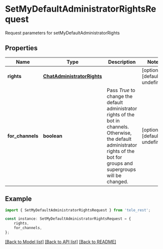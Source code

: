 # SetMyDefaultAdministratorRightsRequest

Request parameters for setMyDefaultAdministratorRights

## Properties

Name | Type | Description | Notes
------------ | ------------- | ------------- | -------------
**rights** | [**ChatAdministratorRights**](ChatAdministratorRights.md) |  | [optional] [default to undefined]
**for_channels** | **boolean** | Pass *True* to change the default administrator rights of the bot in channels. Otherwise, the default administrator rights of the bot for groups and supergroups will be changed. | [optional] [default to undefined]

## Example

```typescript
import { SetMyDefaultAdministratorRightsRequest } from 'tele_rest';

const instance: SetMyDefaultAdministratorRightsRequest = {
    rights,
    for_channels,
};
```

[[Back to Model list]](../README.md#documentation-for-models) [[Back to API list]](../README.md#documentation-for-api-endpoints) [[Back to README]](../README.md)
